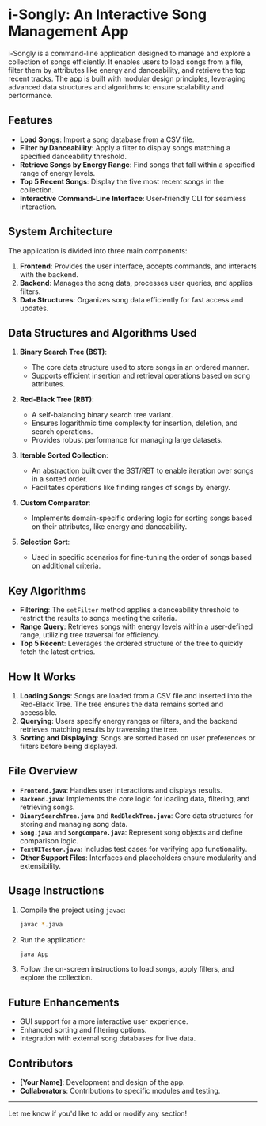 

# i-Songly: An Interactive Song Management App

i-Songly is a command-line application designed to manage and explore a collection of songs efficiently. It enables users to load songs from a file, filter them by attributes like energy and danceability, and retrieve the top recent tracks. The app is built with modular design principles, leveraging advanced data structures and algorithms to ensure scalability and performance.

## Features

- **Load Songs**: Import a song database from a CSV file.
- **Filter by Danceability**: Apply a filter to display songs matching a specified danceability threshold.
- **Retrieve Songs by Energy Range**: Find songs that fall within a specified range of energy levels.
- **Top 5 Recent Songs**: Display the five most recent songs in the collection.
- **Interactive Command-Line Interface**: User-friendly CLI for seamless interaction.

## System Architecture

The application is divided into three main components:
1. **Frontend**: Provides the user interface, accepts commands, and interacts with the backend.
2. **Backend**: Manages the song data, processes user queries, and applies filters.
3. **Data Structures**: Organizes song data efficiently for fast access and updates.

## Data Structures and Algorithms Used

1. **Binary Search Tree (BST)**: 
   - The core data structure used to store songs in an ordered manner. 
   - Supports efficient insertion and retrieval operations based on song attributes.

2. **Red-Black Tree (RBT)**: 
   - A self-balancing binary search tree variant.
   - Ensures logarithmic time complexity for insertion, deletion, and search operations.
   - Provides robust performance for managing large datasets.

3. **Iterable Sorted Collection**:
   - An abstraction built over the BST/RBT to enable iteration over songs in a sorted order.
   - Facilitates operations like finding ranges of songs by energy.

4. **Custom Comparator**:
   - Implements domain-specific ordering logic for sorting songs based on their attributes, like energy and danceability.

5. **Selection Sort**:
   - Used in specific scenarios for fine-tuning the order of songs based on additional criteria.

## Key Algorithms

- **Filtering**: The `setFilter` method applies a danceability threshold to restrict the results to songs meeting the criteria.
- **Range Query**: Retrieves songs with energy levels within a user-defined range, utilizing tree traversal for efficiency.
- **Top 5 Recent**: Leverages the ordered structure of the tree to quickly fetch the latest entries.

## How It Works

1. **Loading Songs**: Songs are loaded from a CSV file and inserted into the Red-Black Tree. The tree ensures the data remains sorted and accessible.
2. **Querying**: Users specify energy ranges or filters, and the backend retrieves matching results by traversing the tree.
3. **Sorting and Displaying**: Songs are sorted based on user preferences or filters before being displayed.

## File Overview

- **`Frontend.java`**: Handles user interactions and displays results.
- **`Backend.java`**: Implements the core logic for loading data, filtering, and retrieving songs.
- **`BinarySearchTree.java`** and **`RedBlackTree.java`**: Core data structures for storing and managing song data.
- **`Song.java`** and **`SongCompare.java`**: Represent song objects and define comparison logic.
- **`TextUITester.java`**: Includes test cases for verifying app functionality.
- **Other Support Files**: Interfaces and placeholders ensure modularity and extensibility.

## Usage Instructions

1. Compile the project using `javac`:
   ```bash
   javac *.java
   ```
2. Run the application:
   ```bash
   java App
   ```
3. Follow the on-screen instructions to load songs, apply filters, and explore the collection.

## Future Enhancements

- GUI support for a more interactive user experience.
- Enhanced sorting and filtering options.
- Integration with external song databases for live data.

## Contributors

- **[Your Name]**: Development and design of the app.
- **Collaborators**: Contributions to specific modules and testing.

---

Let me know if you'd like to add or modify any section!
